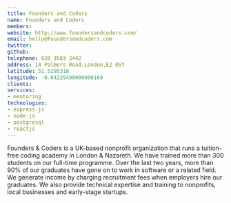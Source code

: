 ```yaml
---
title: Founders and Coders
name: Founders and Coders
members:
website: http://www.foundersandcoders.com/
email: hello@foundersandcoders.com
twitter: 
github: 
telephone: 020 3583 2442
address: 14 Palmers Road,London,E2 0SY
latitude: 51.5295318
longitude: -0.04229490000000169
clients:
services:
- mentoring
technologies:
- express-js
- node-js
- postgresql
- reactjs
---
```


Founders & Coders is a UK-based nonprofit organization that runs a tuition-free coding academy in London & Nazareth. We have trained more than 300 students on our full-time programme. Over the last two years, more than 90% of our graduates have gone on to work in software or a related field. We generate income by charging recruitment fees when employers hire our graduates. We also provide technical expertise and training to nonprofits, local businesses and early-stage startups.
 